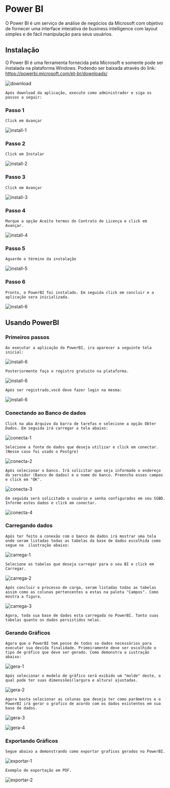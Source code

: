 # Power BI

  O Power BI é um serviço de análise de negócios da Microsoft com objetivo de fornecer uma interface interativa de business intelligence com layout simples e de fácil manipulação para seus usuários.

## Instalação

  O Power BI é uma ferramenta fornecida pela Microsoft e somente pode ser instalada na plataforma Windows. Podendo ser baixada através do link:  
  https://powerbi.microsoft.com/pt-br/downloads/
  
  ![download](/imagens/download.png)
  
    Após download da aplicação, execute como administrador e siga os passos a seguir:
  
  ### Passo 1

    Click em Avançar
  
  ![install-1](/imagens/install-1.png)

  ### Passo 2
    Click em Instalar

  ![install-2](/imagens/install-2.png)

  ### Passo 3
    Click em Avançar

  ![install-3](/imagens/install-3.png)
  ### Passo 4
    Marque a opção Aceito termos do Contrato de Licença e click em Avançar.

  ![install-4](/imagens/install-4.png)
  ### Passo 5
    Aguarde o término da instalação

  ![install-5](/imagens/install-5.png)
  ### Passo 6
    Pronto, o PowerBI foi instalado. Em seguida click em concluir e a aplicação sera inicializada.
  ![install-6](/imagens/install-6.png)


## Usando PowerBI

### Primeiros passos
    Ao executar a aplicação do PowerBI, ira aparecer a seguinte tela inicial:
  ![install-6](/imagens/home.png)

    Posteriormente faça o registro gratuito na plataforma.
  ![install-6](/imagens/register.png)
  
    Após ser registrado,você deve fazer login na mesma:
  ![install-6](/imagens/login.png)


### Conectando ao Banco de dados
    Click na aba Arquivo da barra de tarefas e selecione a opção Obter Dados. Em seguida irá carregar a tela abaixo:
  ![conecta-1](/imagens/obter-dados-1.png)

    Selecione a fonte de dados que deseja utilizar e click em conectar. (Nesse caso foi usado o Postgre)
  ![conecta-2](/imagens/obter-dados-2.png)

    Após selecionar o banco. Irá solicitar que seja informado o endereço do servidor (Banco de dados) e o nome do banco. Preencha esses campos e click em "OK".

  ![conecta-3](/imagens/obter-dados-3.png)

    Em seguida será solicitado o usuário e senha configurados em seu SGBD. Informe estes dados e click em conectar.

  ![conecta-4](/imagens/obter-dados-4.png)


### Carregando dados
    Após ter feito a conexão com o banco de dados irá mostrar uma tela onde seram listadas todas as tabelas da base de dados escolhida como segue na  ilustração abaixo:

  ![carrega-1](/imagens/obter-dados-5.png)

    Selecione as tabelas que deseja carregar para o seu BI e click em Carregar.

  ![carrega-2](/imagens/obter-dados-7.png)

    Após concluir o processo de carga, seram listadas todas as tabelas assim como as colunas pertencentes a estas na paleta "Campos". Como mostra a figura.
  ![carrega-3](/imagens/obter-dados-8.png)

    Agora, toda sua base de dados esta carregada no PowerBI. Tanto suas tabelas quanto os dados persistidos nelas.

### Gerando Gráficos
    Agora que o PowerBI tem posse de todos so dados necessários para executar sua devida finalidade. Primeiramente deve ser escolhido o tipo de gráfico que deve ser gerado. Como demonstra a iustração abaixo:

  ![gera-1](/imagens/gera-1.png)

    Após selecionar o modelo de gráfico será exibido um "molde" deste, o qual pode ter suas dimenssões(largura e altura) ajustadas.
  ![gera-2](/imagens/gera-2.png)

    Agora basta selecionar as colunas que deseja ter como parâmetros e o PowerBI irá gerar o grafico de acordo com os dados existentes em sua base de dados.

  ![gera-3](/imagens/gera-3.png)

  ![gera-4](/imagens/gera-4.png)

### Exportando Gráficos

    Segue abaixo a demonstrando como exportar graficos gerados no PowerBI.

  ![exportar-1](/imagens/exportar.png)

    Exemplo de exportação em PDF.
  ![exportar-2](/imagens/pdf-export.png)

